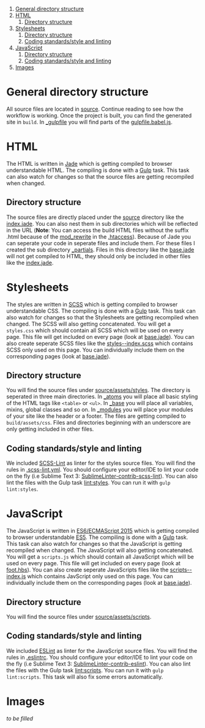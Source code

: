1. [General directory structure](#general-directory-structure)
2. [HTML](#html)
    1. [Directory structure](#directory-structure)
3. [Stylesheets](#stylesheets)
    1. [Directory structure](#directory-structure-1)
    2. [Coding standards/style and linting](#coding-standardsstyle-and-linting)
4. [JavaScript](#javascript)
    1. [Directory structure](#directory-structure-2)
    2. [Coding standards/style and linting](#coding-standardsstyle-and-linting-1)
5. [Images](#images)

# General directory structure
All source files are located in [source](./source). Continue reading to see how the workflow is working. Once the project is built, you can find the generated site in `build`. In [_gulpfile](./_gulpfile) you will find parts of the [gulpfile.babel.js](./gulpfile.babel.js).


# HTML
The HTML is written in [Jade](http://jade-lang.com/) which is getting compiled to browser understandable HTML. The compiling is done with a [Gulp](http://gulpjs.com/) task. This task can also watch for changes so that the source files are getting recompiled when changed.

## Directory structure
The source files are directly placed under the [source](./source) directory like the [index.jade](./source/index.jade). You can also nest them in sub directories which will be reflected in the URL (**Note**: You can access the build HTML files without the suffix .html because of the [mod_rewrite](https://httpd.apache.org/docs/current/mod/mod_rewrite.html) in the [.htaccess](./source/.htaccess#L40)). Because of Jade you can seperate your code in seperate files and include them. For these files I created the sub directory [_partials](./source/_partials). Files in this directory like the [base.jade](./source/_partials/base.jade) will not get compiled to HTML, they should only be included in other files like the [index.jade](./source/index.jade#L8).


# Stylesheets
The styles are written in [SCSS](http://sass-lang.com/) which is getting compiled to browser understandable CSS. The compiling is done with a [Gulp](http://gulpjs.com/) task. This task can also watch for changes so that the Stylesheets are getting recompiled when changed. The SCSS will also getting concatenated. You will get a `styles.css` which should contain all SCSS which will be used on every page. This file will get included on every page (look at [base.jade](./source/_partials/base.jade#L53)). You can also create seperate SCSS files like the [styles--index.scss](./source/assets/styles/styles--index.scss) which contains SCSS only used on this page. You can individually include them on the corresponding pages (look at [base.jade](./source/_partials/base.jade#L52)).

## Directory structure
You will find the source files under [source/assets/styles](./source/assets/styles). The directory is seperated in three main directories. In [_atoms](./source/assets/styles/_atoms) you will place all basic styling of the HTML tags like `<table>` or `<ul>`. In [_base](./source/assets/styles/_base) you will place all variables, mixins, global classes and so on. In [_modules](./source/assets/styles/_modules) you will place your modules of your site like the header or a footer. The files are getting compiled to `build/assets/css`. Files and directories beginning with an underscore are only getting included in other files.

## Coding standards/style and linting
We included [SCSS-Lint](https://github.com/brigade/scss-lint) as linter for the styles source files. You will find the rules in [.scss-lint.yml](./.scss-lint.yml). You should configure your editor/IDE to lint your code on the fly (i.e Sublime Text 3: [Sublime​Linter-contrib-scss-lint](https://packagecontrol.io/packages/Sublime​Linter-contrib-scss-lint)). You can also lint the files with the Gulp task [lint:styles](./gulpfile.babel.js#L36). You can run it with `gulp lint:styles`.


# JavaScript
The JavaScript is written in [ES6/ECMAScript 2015](http://www.ecma-international.org/ecma-262/6.0/index.html) which is getting compiled to browser understandable [ES5](http://www.ecma-international.org/ecma-262/5.1/). The compiling is done with a [Gulp](http://gulpjs.com/) task. This task can also watch for changes so that the JavaScript is getting recompiled when changed. The JavaScript will also getting concatenated. You will get a `scripts.js` which should contain all JavaScript which will be used on every page. This file will get included on every page (look at [foot.hbs](./source/_partials/base.jade#L63)). You can also create seperate JavaScripts files like the [scripts--index.js](./source/assets/scripts/scripts--index.js) which contains JavScript only used on this page. You can individually include them on the corresponding pages (look at [base.jade](./source/_partials/base.jade#L62)).

## Directory structure
You will find the source files under [source/assets/scripts](./source/assets/scripts).

## Coding standards/style and linting
We included [ESLint](http://eslint.org/) as linter for the JavaScript source files. You will find the rules in [.eslintrc](./.eslintrc). You should configure your editor/IDE to lint your code on the fly (i.e Sublime Text 3: [SublimeLinter-contrib-eslint](https://packagecontrol.io/packages/SublimeLinter-contrib-eslint)). You can also lint the files with the Gulp task [lint:scripts](./gulpfile.babel.js#L35). You can run it with `gulp lint:scripts`. This task will also fix some errors automatically.


# Images
_to be filled_
